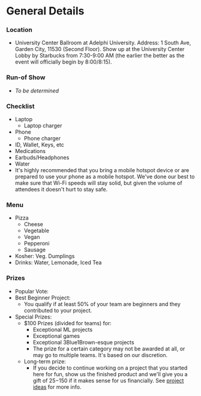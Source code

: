 # General Details

### Location

* University Center Ballroom at Adelphi University. Address: 1 South Ave, Garden City, 11530 (Second Floor). Show up at the University Center Lobby by Starbucks from 7:30-9:00 AM (the earlier the better as the event will officially begin by 8:00/8:15).

### Run-of Show

* _To be determined_

### Checklist

* Laptop&#x20;
  * Laptop charger
* Phone&#x20;
  * Phone charger&#x20;
* ID, Wallet, Keys, etc
* Medications
* Earbuds/Headphones
* Water&#x20;
* It's highly recommended that you bring a mobile hotspot device or are prepared to use your phone as a mobile hotspot. We've done our best to make sure that Wi-Fi speeds will stay solid, but given the volume of attendees it doesn't hurt to stay safe.

### Menu

* Pizza
  * Cheese
  * Vegetable
  * Vegan
  * Pepperoni
  * Sausage
* Kosher: Veg. Dumplings
* Drinks: Water, Lemonade, Iced Tea

### Prizes

* Popular Vote:&#x20;
* Best Beginner Project:&#x20;
  * You qualify if at least 50% of your team are beginners and they contributed to your project.&#x20;
* &#x20;Special Prizes:
  * $100 Prizes (divided for teams) for:
    * Exceptional ML projects
    * Exceptional games
    * Exceptional 3Blue1Brown-esque projects
    * The prize for a certain category may not be awarded at all, or may go to multiple teams. It's based on our discretion.&#x20;
  * Long-term prize:
    * If you decide to continue working on a project that you started here for fun, show us the finished product and we'll give you a gift of $25-$150 if it makes sense for us financially. See [project ideas](../projects/project-ideas.md) for more info.
